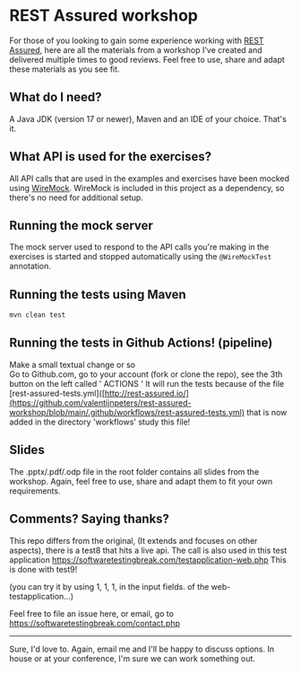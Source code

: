 REST Assured workshop
==================
For those of you looking to gain some experience working with [REST Assured](http://rest-assured.io/), here are all the materials from a workshop I've created and delivered multiple times to good reviews. Feel free to use, share and adapt these materials as you see fit.

What do I need?
---
A Java JDK (version 17 or newer), Maven and an IDE of your choice. That's it.

What API is used for the exercises?
---
All API calls that are used in the examples and exercises have been mocked using [WireMock](http://wiremock.org/). WireMock is included in this project as a dependency, so there's no need for additional setup.

Running the mock server
---
The mock server used to respond to the API calls you're making in the exercises is started and stopped automatically using the `@WireMockTest` annotation.


Running the tests using Maven
---

```bash
mvn clean test
```

Running the tests in Github Actions! (pipeline)
---
Make a small textual change or so  
Go to Github.com, go to your account (fork or clone the repo), see the 3th button on the left called ' ACTIONS '
It will run the tests because of the file [rest-assured-tests.yml]([http://rest-assured.io/](https://github.com/valentijnpeters/rest-assured-workshop/blob/main/.github/workflows/rest-assured-tests.yml) that is now added in the directory 'workflows'
study this file!

Slides
---
The .pptx/.pdf/.odp file in the root folder contains all slides from the workshop. Again, feel free to use, share and adapt them to fit your own requirements.

Comments? Saying thanks?
---
This repo differs from the original,
(It extends and focuses on other aspects), there is a test8 that hits a live api.
The call is also used in this test application https://softwaretestingbreak.com/testapplication-web.php
This is done with test9!

(you can try it by using 1, 1, 1, in the input fields. of the web-testapplication...)

Feel free to file an issue here, or email, go to https://softwaretestingbreak.com/contact.php

---
Sure, I'd love to. Again, email me and I'll be happy to discuss options. In house or at your conference, I'm sure we can work something out.
